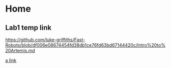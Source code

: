 # Home 
## Lab1 temp link
https://github.com/luke-griffiths/Fast-Robots/blob/df006e08674454fd38db1ce76fd63bd67144420c/Intro%20to%20Artemis.md

[a link](Intro%20to%20Artemis.md)
